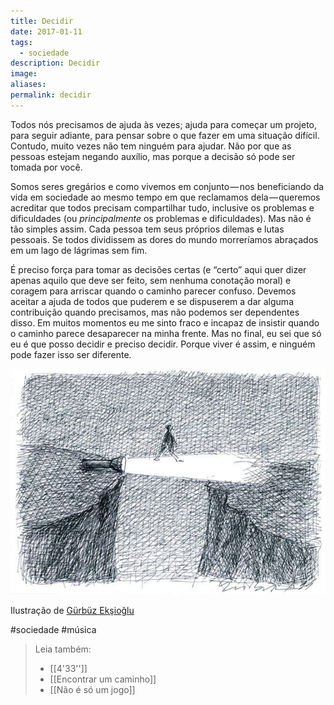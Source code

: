 ```yaml
---
title: Decidir
date: 2017-01-11
tags:
  - sociedade
description: Decidir
image: 
aliases:
permalink: decidir
---
```

Todos nós precisamos de ajuda às vezes; ajuda para começar um projeto, para seguir adiante, para pensar sobre o que fazer em uma situação difícil. Contudo, muito vezes não tem ninguém para ajudar. Não por que as pessoas estejam negando auxílio, mas porque a decisão só pode ser tomada por você.

Somos seres gregários e como vivemos em conjunto — nos beneficiando da vida em sociedade ao mesmo tempo em que reclamamos dela — queremos acreditar que todos precisam compartilhar tudo, inclusive os problemas e dificuldades (ou _principalmente_ os problemas e dificuldades). Mas não é tão simples assim. Cada pessoa tem seus próprios dilemas e lutas pessoais. Se todos dividissem as dores do mundo morreríamos abraçados em um lago de lágrimas sem fim.

É preciso força para tomar as decisões certas (e “certo” aqui quer dizer apenas aquilo que deve ser feito, sem nenhuma conotação moral) e coragem para arriscar quando o caminho parecer confuso. Devemos aceitar a ajuda de todos que puderem e se dispuserem a dar alguma contribuição quando precisamos, mas não podemos ser dependentes disso. Em muitos momentos eu me sinto fraco e incapaz de insistir quando o caminho parece desaparecer na minha frente. Mas no final, eu sei que só eu é que posso decidir e preciso decidir. Porque viver é assim, e ninguém pode fazer isso ser diferente.

<img src="/assets/img/decidir-medium.jpeg">

Ilustração de [Gürbüz Ekşioğlu](http://www.gurbuz-de.com/index-e.html)


#sociedade #música

> Leia também:
> - [[4'33'']]
> - [[Encontrar um caminho]]
> - [[Não é só um jogo]]